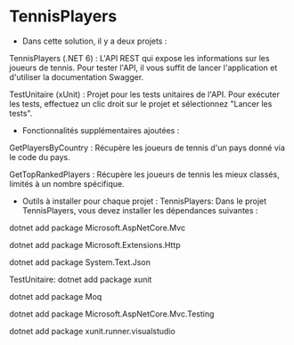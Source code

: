 # TennisPlayers
- Dans cette solution, il y a deux projets :

TennisPlayers (.NET 6) : L'API REST qui expose les informations sur les joueurs de tennis. Pour tester l'API, il vous suffit de lancer l'application et d'utiliser la documentation Swagger.

TestUnitaire (xUnit) : Projet pour les tests unitaires de l'API. Pour exécuter les tests, effectuez un clic droit sur le projet et sélectionnez "Lancer les tests".

- Fonctionnalités supplémentaires ajoutées :

GetPlayersByCountry : Récupère les joueurs de tennis d'un pays donné via le code du pays.

GetTopRankedPlayers : Récupère les joueurs de tennis les mieux classés, limités à un nombre spécifique.


- Outils à installer pour chaque projet :
TennisPlayers:
Dans le projet TennisPlayers, vous devez installer les dépendances suivantes :

dotnet add package Microsoft.AspNetCore.Mvc

dotnet add package Microsoft.Extensions.Http

dotnet add package System.Text.Json


TestUnitaire:
dotnet add package xunit

dotnet add package Moq

dotnet add package Microsoft.AspNetCore.Mvc.Testing

dotnet add package xunit.runner.visualstudio
